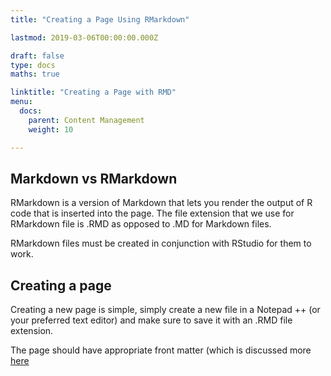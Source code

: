 ```yaml
---
title: "Creating a Page Using RMarkdown"

lastmod: 2019-03-06T00:00:00.000Z

draft: false
type: docs
maths: true	

linktitle: "Creating a Page with RMD"
menu:
  docs:
    parent: Content Management
    weight: 10

---
```


## Markdown vs RMarkdown

RMarkdown is a version of Markdown that lets you render the output of R code that is inserted into the page. The file extension that we use for RMarkdown file is .RMD as opposed to .MD for Markdown files. 

RMarkdown files must be created in conjunction with RStudio for them to work. 

## Creating a page

Creating a new page is simple, simply create a new file in a Notepad ++ (or your preferred text editor) and make sure to save it with an .RMD file extension. 

The page should have appropriate front matter (which is discussed more [here](https://underthehood101.netlify.com/docs/front_matter/)
